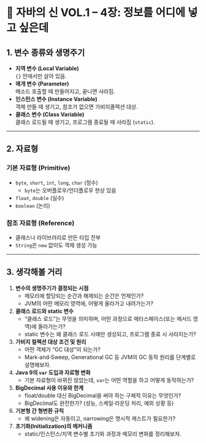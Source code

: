 # 📘 자바의 신 VOL.1 – 4장: 정보를 어디에 넣고 싶은데

## 1. 변수 종류와 생명주기
- **지역 변수 (Local Variable)**  
  `{}` 안에서만 살아 있음.
- **매개 변수 (Parameter)**  
  메소드 호출할 때 만들어지고, 끝나면 사라짐.
- **인스턴스 변수 (Instance Variable)**  
  객체 만들 때 생기고, 참조가 없으면 가비지콜렉션 대상.
- **클래스 변수 (Class Variable)**  
  클래스 로드될 때 생기고, 프로그램 종료될 때 사라짐 (`static`).

---
## 2. 자료형

### 기본 자료형 (Primitive)
- `byte`, `short`, `int`, `long`, `char` (정수)
    - `byte`는 오버플로우/언더플로우 현상 있음
- `float`, `double` (실수)
- `boolean` (논리)

### 참조 자료형 (Reference)
- 클래스나 라이브러리로 만든 타입 전부
- `String`은 `new` 없이도 객체 생성 가능

---


## 3. 생각해볼 거리
1. **변수의 생명주기가 결정되는 시점**
    - 메모리에 할당되는 순간과 해제되는 순간은 언제인가?
    - JVM의 어떤 메모리 영역에, 어떻게 올라가고 내려가는가?
2. **클래스 로드와 static 변수**
    - “클래스 로드”는 무엇을 의미하며, 어떤 과정으로 메타스페이스(또는 메서드 영역)에 올라가는가?
    - static 변수는 왜 클래스 로드 시에만 생성되고, 프로그램 종료 시 사라지는가?
3. **가비지 컬렉션 대상 조건 및 원리**
    - 어떤 객체가 “GC 대상”이 되는가?
    - Mark‑and‑Sweep, Generational GC 등 JVM의 GC 동작 원리를 단계별로 설명해보자.
4. **Java 9의 `var` 도입과 자료형 변화**
    - 기본 자료형이 바뀌진 않았는데, `var`는 어떤 역할을 하고 어떻게 동작하는가?
5. **BigDecimal 사용 이유와 한계**
    - float/double 대신 BigDecimal을 써야 하는 구체적 이유는 무엇인가?
    - BigDecimal도 완전한가? (성능, 스케일·라운딩 처리, 예외 상황 등)
6. **기본형 간 형변환 규칙**
    - 왜 widening은 자동이고, narrowing은 명시적 캐스트가 필요한가?
7. **초기화(Initialization)의 메커니즘**
    - static/인스턴스/지역 변수별 초기화 과정과 메모리 변화를 정리해보자.
